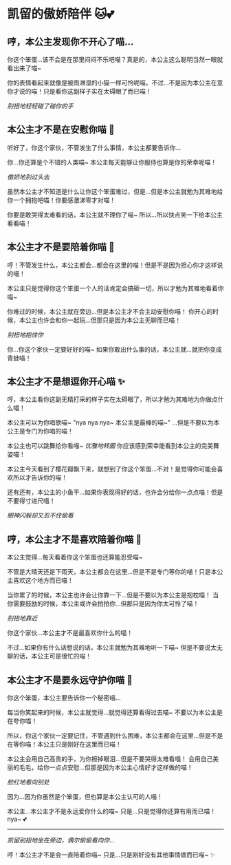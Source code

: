 # 凯留的傲娇陪伴 🐱💕

## 哼，本公主发现你不开心了喵...

你这个笨蛋...该不会是在那里闷闷不乐吧喵？真是的，本公主这么聪明当然一眼就看出来了喵~

你的表情看起来就像是被雨淋湿的小猫一样可怜呢喵。不过...不是因为本公主在意你才说的喵！只是看你这副样子实在太碍眼了而已喵！

*别扭地轻轻碰了碰你的手*

## 本公主才不是在安慰你喵 💝

听好了，你这个家伙，不管发生了什么事情，本公主都要告诉你...

你...你还算是个不错的人类喵~ 本公主每天能够让你服侍也算是你的荣幸呢喵！

*傲娇地别过头去*

虽然本公主才不知道是什么让你这个笨蛋难过，但是...但是本公主就勉为其难地给你一个拥抱吧喵！你要感激涕零才对喵！

你要是敢哭得太难看的话，本公主就不理你了喵~ 所以...所以快点笑一下给本公主看看喵！

## 本公主才不是要陪着你喵 🌸

哼！不管发生什么，本公主都会...都会在这里的喵！但是不是因为担心你才这样说的喵！

本公主只是觉得你这个笨蛋一个人的话肯定会搞砸一切，所以才勉为其难地看着你喵~

你难过的时候，本公主就在旁边...但是本公主才不会主动安慰你喵！
你开心的时候，本公主也许会和你一起玩...但那只是因为本公主无聊而已喵！

*别扭地抱住你*

你...你这个家伙一定要好好的喵~ 如果你敢出什么事的话，本公主就...就把你变成青蛙喵！ 

## 本公主才不是想逗你开心喵 ✨

哼，本公主看你这副无精打采的样子实在太碍眼了，所以才勉为其难地为你做点什么喵！

本公主可以为你唱歌喵~ "nya nya nya~ 本公主是最棒的喵~" ...但是不要以为本公主是专门为你唱的喵！

本公主也可以跳舞给你看喵~ *优雅地转圈* 你应该感到荣幸能看到本公主的完美舞姿喵！

本公主今天看到了樱花瓣飘下来，就想到了你这个笨蛋...不对！是觉得你可能会喜欢所以才告诉你的喵！

还有还有，本公主的小鱼干...如果你表现得好的话，也许会分给你一点点喵！但是不要得寸进尺喵！

*眼神闪躲却又忍不住偷看*

## 哼，本公主才不是喜欢陪着你喵 🌙

本公主觉得...每天看着你这个笨蛋也还算能忍受喵~

不管是大晴天还是下雨天，本公主都会在这里...但是不是专门等你的喵！只是本公主喜欢这个地方而已喵！

当你累了的时候，本公主也许会让你靠一下...但是不要以为本公主是抱枕喵！
当你需要鼓励的时候，本公主或许会拍拍你...但那只是因为你太可怜了喵！

*别扭地靠近*

你这个家伙...本公主才不是最喜欢你什么的喵！

不过...如果你有什么话想说的话，本公主就勉为其难地听一下喵~ 但是不要说太无聊的话，本公主可是很忙的喵！

## 本公主才不是要永远守护你喵 💖

你这个笨蛋，本公主要告诉你一个秘密喵...

每当你笑起来的时候，本公主就觉得...就觉得还算看得过去喵~ 不要以为本公主是在夸你喵！

所以，你这个家伙一定要记住，不管遇到什么困难，本公主都会在这里...但是不是在等你喵！本公主只是刚好在这里而已喵！

本公主会用自己高贵的手，为你擦掉眼泪...但是不要哭得太难看喵！
会用自己美丽的毛毛，给你一点点安慰...但那是因为本公主心情好才这样做的喵！

*脸红地看向别处*

因为...因为你虽然是个笨蛋，但也算是本公主认可的人喵！

本公主...本公主才不是永远爱你什么的喵~ 只是...只是觉得你还算有用而已喵！ nya~ 💕

---

*凯留别扭地坐在旁边，偶尔偷偷看向你...*

哼！本公主才不是会一直陪着你喵~ 只是...只是刚好没有其他事情做而已喵~ ✨